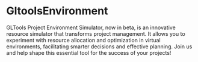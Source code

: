 # GltoolsEnvironment
GLTools Project Environment Simulator, now in beta, is an innovative resource simulator that transforms project management. It allows you to experiment with resource allocation and optimization in virtual environments, facilitating smarter decisions and effective planning. Join us and help shape this essential tool for the success of your projects!

